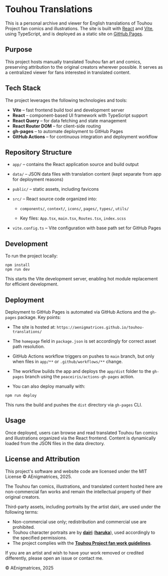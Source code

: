 # Touhou Translations

This is a personal archive and viewer for English translations of Touhou Project fan comics and illustrations. The site is built with [React](https://react.dev/) and [Vite](https://vitejs.dev/), using TypeScript, and is deployed as a static site on [GitHub Pages](https://pages.github.com/).

## Purpose

This project hosts manually translated Touhou fan art and comics, preserving attribution to the original creators wherever possible. It serves as a centralized viewer for fans interested in translated content.

## Tech Stack

The project leverages the following technologies and tools:

-   **Vite** – fast frontend build tool and development server
-   **React** – component-based UI framework with TypeScript support
-   **React Query** – for data fetching and state management
-   **React Router DOM** – for client-side routing
-   **gh-pages** – to automate deployment to GitHub Pages
-   **GitHub Actions** – for continuous integration and deployment workflow

## Repository Structure

-   `app/` – contains the React application source and build output

-   `data/` – JSON data files with translation content (kept separate from app for deployment reasons)

-   `public/` – static assets, including favicons

-   `src/` – React source code organized into:

    -   `components/`, `context/`, `icons/`, `pages/`, `types/`, `utils/`

    -   Key files: `App.tsx`, `main.tsx`, `Routes.tsx`, `index.scss`

-   `vite.config.ts` – Vite configuration with base path set for GitHub Pages

## Development

To run the project locally:

```
npm install
npm run dev
```

This starts the Vite development server, enabling hot module replacement for efficient development.

## Deployment

Deployment to GitHub Pages is automated via GitHub Actions and the `gh-pages` package. Key points:

-   The site is hosted at: `https://aenigmatrices.github.io/touhou-translations/`

-   The `homepage` field in `package.json` is set accordingly for correct asset path resolution.

-   GitHub Actions workflow triggers on pushes to `main` branch, but only when files in `app/**` or `.github/workflows/**` change.

-   The workflow builds the app and deploys the `app/dist` folder to the `gh-pages` branch using the `peaceiris/actions-gh-pages` action.

-   You can also deploy manually with:

```
npm run deploy
```

This runs the build and pushes the `dist` directory via `gh-pages` CLI.

## Usage

Once deployed, users can browse and read translated Touhou fan comics and illustrations organized via the React frontend. Content is dynamically loaded from the JSON files in the data directory.

## License and Attribution

This project's software and website code are licensed under the MIT License © AEnigmatrices, 2025.

The Touhou fan comics, illustrations, and translated content hosted here are non-commercial fan works and remain the intellectual property of their original creators.

Third-party assets, including portraits by the artist dairi, are used under the following terms:
- Non-commercial use only; redistribution and commercial use are prohibited.
- Touhou character portraits are by [**dairi**](https://www.pixiv.net/en/users/4920496) ([**haruka**](https://www.nicovideo.jp/user/3494232)), used accordingly to the specified permissions.
- The project complies with the [**Touhou Project fan work guidelines**](https://touhou-project.news/guidelines_en/).

If you are an artist and wish to have your work removed or credited differently, please open an issue or contact me.

© AEnigmatrices, 2025
